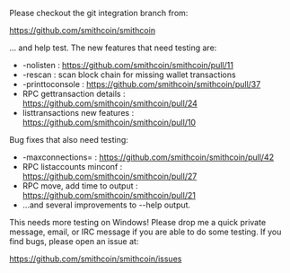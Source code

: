 Please checkout the git integration branch from:

https://github.com/smithcoin/smithcoin

... and help test.  The new features that need testing are:

* -nolisten : https://github.com/smithcoin/smithcoin/pull/11
* -rescan : scan block chain for missing wallet transactions
* -printtoconsole : https://github.com/smithcoin/smithcoin/pull/37
* RPC gettransaction details : https://github.com/smithcoin/smithcoin/pull/24
* listtransactions new features : https://github.com/smithcoin/smithcoin/pull/10

Bug fixes that also need testing:

* -maxconnections= : https://github.com/smithcoin/smithcoin/pull/42
* RPC listaccounts minconf : https://github.com/smithcoin/smithcoin/pull/27
* RPC move, add time to output : https://github.com/smithcoin/smithcoin/pull/21
* ...and several improvements to --help output.

This needs more testing on Windows!  Please drop me a quick private message, email, or IRC message if you are able to do some testing.  If you find bugs, please open an issue at:

https://github.com/smithcoin/smithcoin/issues
